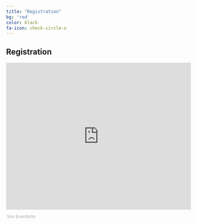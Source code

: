 ```yaml
---
title: "Registration"
bg: 'red'
color: black
fa-icon: check-circle-o
---
```


## Registration

<div style="width:100%; text-align:left;"><iframe src="https://eventbrite.de/tickets-external?eid=44526253222&ref=etckt" frameborder="0" height="400" width="100%" vspace="0" hspace="0" marginheight="5" marginwidth="5" scrolling="auto" allowtransparency="true"></iframe><div style="font-family:Helvetica, Arial; font-size:12px; padding:10px 0 5px; margin:2px; width:100%; text-align:left;" ><a class="powered-by-eb" style="color: #ADB0B6; text-decoration: none;" target="_blank" href="http://www.eventbrite.de/">Von Eventbrite</a></div></div>
